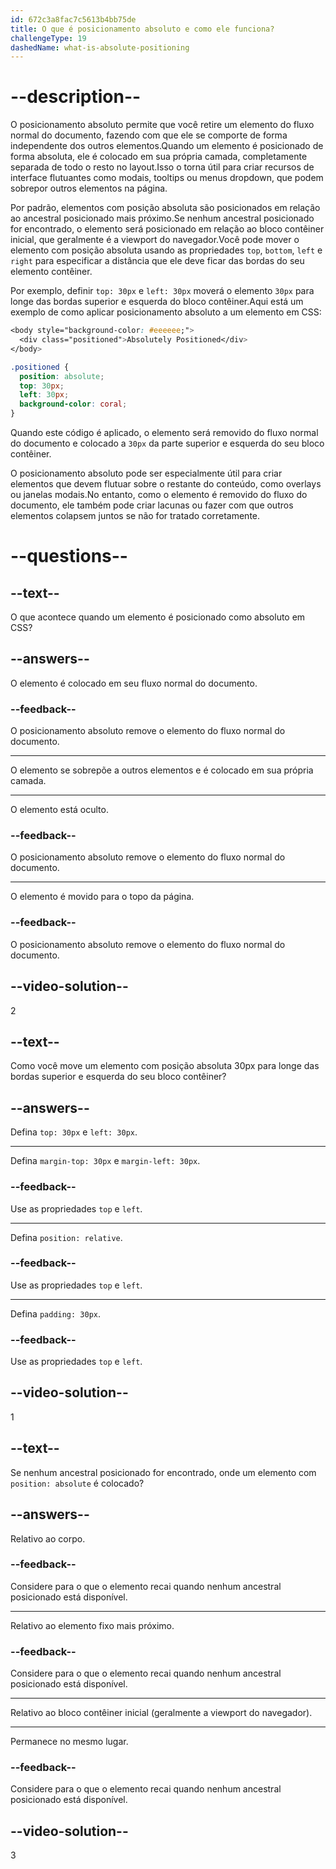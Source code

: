 ```yaml
---
id: 672c3a8fac7c5613b4bb75de
title: O que é posicionamento absoluto e como ele funciona?
challengeType: 19
dashedName: what-is-absolute-positioning
---
```


# --description--

O posicionamento absoluto permite que você retire um elemento do fluxo normal do documento, fazendo com que ele se comporte de forma independente dos outros elementos.Quando um elemento é posicionado de forma absoluta, ele é colocado em sua própria camada, completamente separada de todo o resto no layout.Isso o torna útil para criar recursos de interface flutuantes como modais, tooltips ou menus dropdown, que podem sobrepor outros elementos na página.

Por padrão, elementos com posição absoluta são posicionados em relação ao ancestral posicionado mais próximo.Se nenhum ancestral posicionado for encontrado, o elemento será posicionado em relação ao bloco contêiner inicial, que geralmente é a viewport do navegador.Você pode mover o elemento com posição absoluta usando as propriedades `top`, `bottom`, `left` e `right` para especificar a distância que ele deve ficar das bordas do seu elemento contêiner.

Por exemplo, definir `top: 30px` e `left: 30px` moverá o elemento `30px` para longe das bordas superior e esquerda do bloco contêiner.Aqui está um exemplo de como aplicar posicionamento absoluto a um elemento em CSS:

```css
<body style="background-color: #eeeeee;">
  <div class="positioned">Absolutely Positioned</div>
</body>
```

```css
.positioned {
  position: absolute;
  top: 30px;
  left: 30px;
  background-color: coral;
}
```

Quando este código é aplicado, o elemento será removido do fluxo normal do documento e colocado a `30px` da parte superior e esquerda do seu bloco contêiner.

O posicionamento absoluto pode ser especialmente útil para criar elementos que devem flutuar sobre o restante do conteúdo, como overlays ou janelas modais.No entanto, como o elemento é removido do fluxo do documento, ele também pode criar lacunas ou fazer com que outros elementos colapsem juntos se não for tratado corretamente.

# --questions--

## --text--

O que acontece quando um elemento é posicionado como absoluto em CSS?

## --answers--

O elemento é colocado em seu fluxo normal do documento.

### --feedback--

O posicionamento absoluto remove o elemento do fluxo normal do documento.

---

O elemento se sobrepõe a outros elementos e é colocado em sua própria camada.

---

O elemento está oculto.

### --feedback--

O posicionamento absoluto remove o elemento do fluxo normal do documento.

---

O elemento é movido para o topo da página.

### --feedback--

O posicionamento absoluto remove o elemento do fluxo normal do documento.

## --video-solution--

2

## --text--

Como você move um elemento com posição absoluta 30px para longe das bordas superior e esquerda do seu bloco contêiner?

## --answers--

Defina `top: 30px` e `left: 30px`.

---

Defina `margin-top: 30px` e `margin-left: 30px`.

### --feedback--

Use as propriedades `top` e `left`.

---

Defina `position: relative`.

### --feedback--

Use as propriedades `top` e `left`.

---

Defina `padding: 30px`.

### --feedback--

Use as propriedades `top` e `left`.

## --video-solution--

1

## --text--

Se nenhum ancestral posicionado for encontrado, onde um elemento com `position: absolute` é colocado?

## --answers--

Relativo ao corpo.

### --feedback--

Considere para o que o elemento recai quando nenhum ancestral posicionado está disponível.

---

Relativo ao elemento fixo mais próximo.

### --feedback--

Considere para o que o elemento recai quando nenhum ancestral posicionado está disponível.

---

Relativo ao bloco contêiner inicial (geralmente a viewport do navegador).

---

Permanece no mesmo lugar.

### --feedback--

Considere para o que o elemento recai quando nenhum ancestral posicionado está disponível.

## --video-solution--

3
